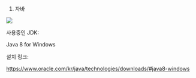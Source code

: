 
1. 자바   

![](https://img.shields.io/badge/Java-007396?style=for-the-badge&logo=OpenJDK&logoColor=white")

사용중인 JDK:

Java 8 for Windows

설치 링크:

https://www.oracle.com/kr/java/technologies/downloads/#java8-windows




    

